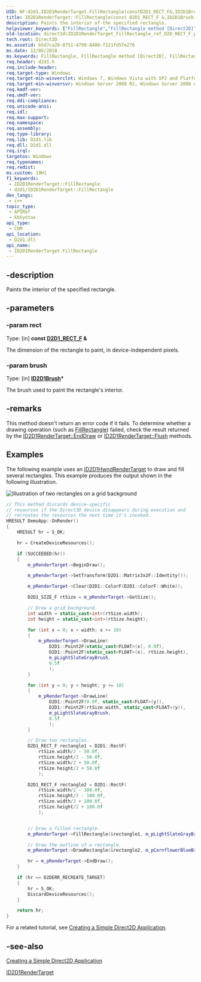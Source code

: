 ```yaml
---
UID: NF:d2d1.ID2D1RenderTarget.FillRectangle(constD2D1_RECT_F&,ID2D1Brush)
title: ID2D1RenderTarget::FillRectangle(const D2D1_RECT_F &,ID2D1Brush) (d2d1.h)
description: Paints the interior of the specified rectangle.
helpviewer_keywords: ["FillRectangle","FillRectangle method [Direct2D]","FillRectangle method [Direct2D]","ID2D1RenderTarget interface","ID2D1RenderTarget interface [Direct2D]","FillRectangle method","ID2D1RenderTarget.FillRectangle","ID2D1RenderTarget.FillRectangle(const D2D1_RECT_F &","ID2D1Brush)","ID2D1RenderTarget::FillRectangle","ID2D1RenderTarget::FillRectangle(const D2D1_RECT_F &","ID2D1Brush)","d2d1/ID2D1RenderTarget::FillRectangle","direct2d.ID2D1RenderTarget_FillRectangle_ref_D2D_RECT_F_ptr_ID2D1Brush"]
old-location: direct2d\ID2D1RenderTarget_FillRectangle_ref_D2D_RECT_F_ptr_ID2D1Brush.htm
tech.root: Direct2D
ms.assetid: b5d7ca28-0751-4799-8480-f221fd5fe276
ms.date: 12/05/2018
ms.keywords: FillRectangle, FillRectangle method [Direct2D], FillRectangle method [Direct2D],ID2D1RenderTarget interface, ID2D1RenderTarget interface [Direct2D],FillRectangle method, ID2D1RenderTarget.FillRectangle, ID2D1RenderTarget.FillRectangle(const D2D1_RECT_F &,ID2D1Brush), ID2D1RenderTarget::FillRectangle, ID2D1RenderTarget::FillRectangle(const D2D1_RECT_F &,ID2D1Brush), d2d1/ID2D1RenderTarget::FillRectangle, direct2d.ID2D1RenderTarget_FillRectangle_ref_D2D_RECT_F_ptr_ID2D1Brush
req.header: d2d1.h
req.include-header: 
req.target-type: Windows
req.target-min-winverclnt: Windows 7, Windows Vista with SP2 and Platform Update for Windows Vista [desktop apps \| UWP apps]
req.target-min-winversvr: Windows Server 2008 R2, Windows Server 2008 with SP2 and Platform Update for Windows Server 2008 [desktop apps \| UWP apps]
req.kmdf-ver: 
req.umdf-ver: 
req.ddi-compliance: 
req.unicode-ansi: 
req.idl: 
req.max-support: 
req.namespace: 
req.assembly: 
req.type-library: 
req.lib: D2d1.lib
req.dll: D2d1.dll
req.irql: 
targetos: Windows
req.typenames: 
req.redist: 
ms.custom: 19H1
f1_keywords:
 - ID2D1RenderTarget::FillRectangle
 - d2d1/ID2D1RenderTarget::FillRectangle
dev_langs:
 - c++
topic_type:
 - APIRef
 - kbSyntax
api_type:
 - COM
api_location:
 - D2d1.dll
api_name:
 - ID2D1RenderTarget.FillRectangle
---
```


## -description

Paints the interior of the specified rectangle.

## -parameters

### -param rect

Type: [in] <b>const <a href="/windows/win32/Direct2D/d2d1-rect-f">D2D1_RECT_F</a> &</b>

The dimension of the rectangle to paint, in device-independent pixels.

### -param brush

Type: [in] <b><a href="/windows/win32/api/d2d1/nn-d2d1-id2d1brush">ID2D1Brush</a>*</b>

The brush used to paint the rectangle's interior.

## -remarks

This method doesn't return an error code if it fails. To determine whether a drawing operation (such as <a href="/windows/win32/api/d2d1/nf-d2d1-id2d1rendertarget-fillrectangle(constd2d1_rect_f_id2d1brush)">FillRectangle</a>) failed, check the result returned by the <a href="/windows/win32/api/d2d1/nf-d2d1-id2d1rendertarget-enddraw">ID2D1RenderTarget::EndDraw</a> or <a href="/windows/win32/api/d2d1/nf-d2d1-id2d1rendertarget-flush">ID2D1RenderTarget::Flush</a> methods. 

## Examples

The following example uses an <a href="/windows/win32/api/d2d1/nn-d2d1-id2d1hwndrendertarget">ID2D1HwndRenderTarget</a> to draw and fill several rectangles. This example produces the output shown in the following illustration.

<img alt="Illustration of two rectangles on a grid background" src="images/drawrectangleexample_small.png"/>

```cpp
// This method discards device-specific
// resources if the Direct3D device disappears during execution and
// recreates the resources the next time it's invoked.
HRESULT DemoApp::OnRender()
{
    HRESULT hr = S_OK;

    hr = CreateDeviceResources();

    if (SUCCEEDED(hr))
    {
        m_pRenderTarget->BeginDraw();

        m_pRenderTarget->SetTransform(D2D1::Matrix3x2F::Identity());

        m_pRenderTarget->Clear(D2D1::ColorF(D2D1::ColorF::White));

        D2D1_SIZE_F rtSize = m_pRenderTarget->GetSize();

        // Draw a grid background.
        int width = static_cast<int>(rtSize.width);
        int height = static_cast<int>(rtSize.height);

        for (int x = 0; x < width; x += 10)
        {
            m_pRenderTarget->DrawLine(
                D2D1::Point2F(static_cast<FLOAT>(x), 0.0f),
                D2D1::Point2F(static_cast<FLOAT>(x), rtSize.height),
                m_pLightSlateGrayBrush,
                0.5f
                );
        }

        for (int y = 0; y < height; y += 10)
        {
            m_pRenderTarget->DrawLine(
                D2D1::Point2F(0.0f, static_cast<FLOAT>(y)),
                D2D1::Point2F(rtSize.width, static_cast<FLOAT>(y)),
                m_pLightSlateGrayBrush,
                0.5f
                );
        }

        // Draw two rectangles.
        D2D1_RECT_F rectangle1 = D2D1::RectF(
            rtSize.width/2 - 50.0f,
            rtSize.height/2 - 50.0f,
            rtSize.width/2 + 50.0f,
            rtSize.height/2 + 50.0f
            );

        D2D1_RECT_F rectangle2 = D2D1::RectF(
            rtSize.width/2 - 100.0f,
            rtSize.height/2 - 100.0f,
            rtSize.width/2 + 100.0f,
            rtSize.height/2 + 100.0f
            );


        // Draw a filled rectangle.
        m_pRenderTarget->FillRectangle(&rectangle1, m_pLightSlateGrayBrush);

        // Draw the outline of a rectangle.
        m_pRenderTarget->DrawRectangle(&rectangle2, m_pCornflowerBlueBrush);

        hr = m_pRenderTarget->EndDraw();
    }

    if (hr == D2DERR_RECREATE_TARGET)
    {
        hr = S_OK;
        DiscardDeviceResources();
    }

    return hr;
}
```

For a related tutorial, see <a href="/windows/win32/Direct2D/direct2d-quickstart">Creating a Simple Direct2D Application</a>.

## -see-also

<a href="/windows/win32/Direct2D/direct2d-quickstart">Creating a Simple Direct2D Application</a>

<a href="/windows/win32/api/d2d1/nn-d2d1-id2d1rendertarget">ID2D1RenderTarget</a>

